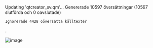 
Updating 'qtcreator_sv.qm'...
    Genererade 10597 översättningar (10597 slutförda och 0 oavslutade)
    
    Ignorerade 4428 oöversatta källtexter

.

![image](https://github.com/user-attachments/assets/7d0fe944-7cec-46df-97f4-69c592842a91)
